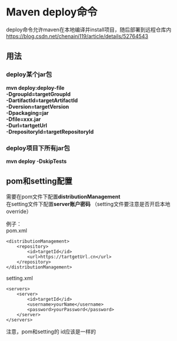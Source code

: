 # Maven  deploy命令

deploy命令允许maven在本地编译并install项目，随后部署到远程仓库内
https://blog.csdn.net/chenaini119/article/details/52764543

## 用法

### deploy某个jar包  

**mvn deploy:deploy-file  
-DgroupId=targetGroupId  
-DartifactId=targetArtifactId  
-Dversion=targetVersion  
-Dpackaging=jar  
-Dfile=xxx.jar  
-Durl=tartgetUrl   
-DrepositoryId=targetRepositoryId**


### deploy项目下所有jar包  
 
**mvn deploy -DskipTests**


## pom和setting配置

需要在pom文件下配置**distributionManagement**  
在setting文件下配置**server账户密码**  （setting文件要注意是否开启本地override）

例子：  
pom.xml  
```
<distributionManagement>
    <repository>
        <id>targetId</id>  
        <url>https://tartgetUrl.cn</url>
    </repository>
</distributionManagement>
```
setting.xml
```
<servers>
    <server>
        <id>targetId</id>
        <username>yourName</username>
        <password>yourPassword</password>
    </server>
</servers>
```

注意，pom和setting的 id应该是一样的
